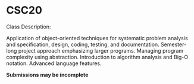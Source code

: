 # CSC20

Class Description:

Application of object-oriented techniques for systematic problem analysis and specification,
design, coding, testing, and documentation. Semester-long project approach emphasizing larger
programs. Managing program complexity using abstraction. Introduction to algorithm analysis
and Big-O notation. Advanced language features. 

**Submissions may be incomplete**
